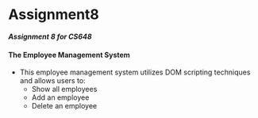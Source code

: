 # Assignment8
**_Assignment 8 for CS648_**

#### The Employee Management System
* This employee management system utilizes DOM scripting techniques and allows users to:
    * Show all employees
    * Add an employee
    * Delete an employee
